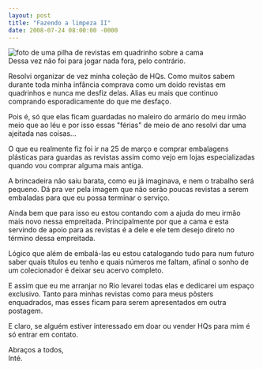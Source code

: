 ```yaml
---
layout: post
title: "Fazendo a limpeza II"
date: 2008-07-24 08:00:00 -0000
---
```


<div class="gallery">
            <img src="{{ site.baseurl }}/assets/fotos/2008/DSC00128.JPG" alt="foto de uma pilha de revistas em quadrinho sobre a cama" title="foto de uma pilha de revistas em quadrinho sobre a cama">
</div>
Dessa vez não foi para jogar nada fora, pelo contrário.

Resolvi organizar de vez minha coleção de HQs. Como muitos sabem durante toda minha infância comprava como um doido revistas em quadrinhos e nunca me desfiz delas. Alias eu mais que continuo comprando esporadicamente do que me desfaço.

Pois é, só que elas ficam guardadas no maleiro do armário do meu irmão meio que ao léu e por isso essas "férias" de meio de ano resolvi dar uma ajeitada nas coisas...

O que eu realmente fiz foi ir na 25 de março e comprar embalagens plásticas para guardas as revistas assim como vejo em lojas especializadas quando vou comprar alguma mais antiga.

A brincadeira não saiu barata, como eu já imaginava, e nem o trabalho será pequeno. Dá pra ver pela imagem que não serão poucas revistas a serem embaladas para que eu possa terminar o serviço.

Ainda bem que para isso eu estou contando com a ajuda do meu irmão mais novo nessa empreitada. Principalmente por que a cama e esta servindo de apoio para as revistas é a dele e ele tem desejo direto no término dessa empreitada.

Lógico que além de embalá-las eu estou catalogando tudo para num futuro saber quais títulos eu tenho e quais números me faltam, afinal o sonho de um colecionador é deixar seu acervo completo.

E assim que eu me arranjar no Rio levarei todas elas e dedicarei um espaço exclusivo. Tanto para minhas revistas como para meus pôsters enquadrados, mas esses ficam para serem apresentados em outra postagem.

E claro, se alguém estiver interessado em doar ou vender HQs para mim é só entrar em contato.

Abraços a todos,  
Inté.